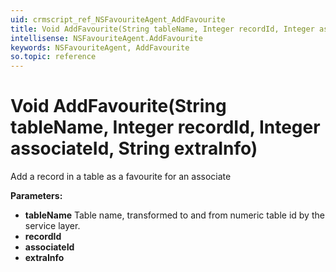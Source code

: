 ```yaml
---
uid: crmscript_ref_NSFavouriteAgent_AddFavourite
title: Void AddFavourite(String tableName, Integer recordId, Integer associateId, String extraInfo)
intellisense: NSFavouriteAgent.AddFavourite
keywords: NSFavouriteAgent, AddFavourite
so.topic: reference
---
```


# Void AddFavourite(String tableName, Integer recordId, Integer associateId, String extraInfo)

Add a record in a table as a favourite for an associate

**Parameters:**
 - **tableName** Table name, transformed to and from numeric table id by the service layer.
 - **recordId** 
 - **associateId** 
 - **extraInfo** 
